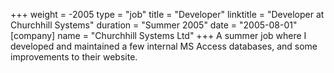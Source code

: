 +++
weight = -2005
type = "job"
title = "Developer"
linktitle = "Developer at Churchhill Systems"
duration = "Summer 2005"
date = "2005-08-01"
[company]
  name = "Churchhill Systems Ltd"
+++
A summer job where I developed and maintained a few internal MS Access databases, and some improvements to their website.
